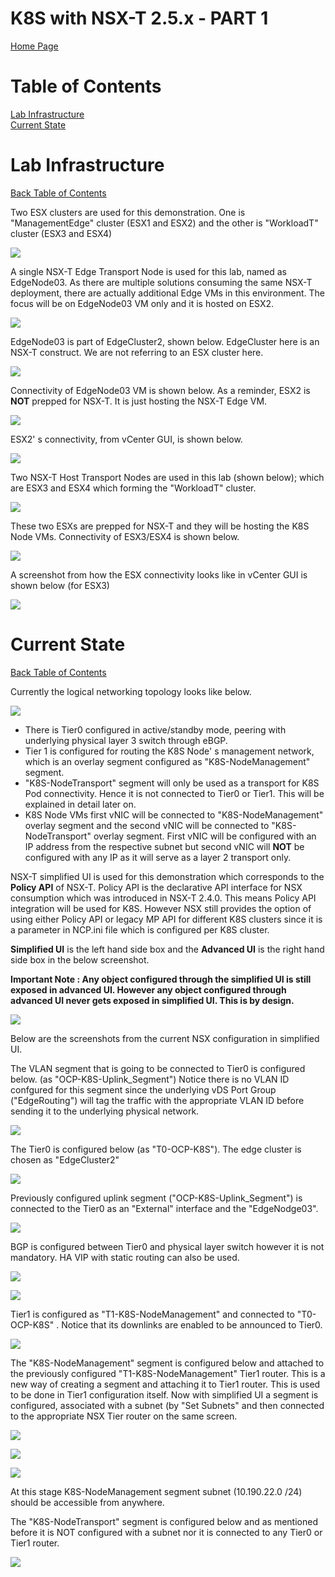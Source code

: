# K8S with NSX-T 2.5.x - PART 1
[Home Page](https://github.com/dumlutimuralp/k8s-with-nsx-t-2.5.x)

# Table of Contents
[Lab Infrastructure](#Lab-Infrastructure)  
[Current State](#Current-State)  

# Lab Infrastructure
[Back Table of Contents](https://github.com/dumlutimuralp/k8s-with-nsx-t-2.5.x/tree/master/Part%202#Table-of-Contents)

Two ESX clusters are used for this demonstration. One is "ManagementEdge" cluster (ESX1 and ESX2) and the other is "WorkloadT" cluster (ESX3 and ESX4)

![](2019-12-04-15-15-03.png)

A single NSX-T Edge Transport Node  is used for this lab, named as EdgeNode03. As there are multiple solutions consuming the same NSX-T deployment, there are actually additional Edge VMs in this environment. The focus will be on EdgeNode03 VM only and it is hosted on ESX2. 

![](2019-12-04-14-35-28.png)

EdgeNode03 is part of EdgeCluster2, shown below. EdgeCluster here is an NSX-T construct. We are not referring to an ESX cluster here.

![](2019-12-04-16-33-01.png)

Connectivity of EdgeNode03 VM is shown below. As a reminder, ESX2 is <b>NOT</b> prepped for NSX-T. It is just hosting the NSX-T Edge VM. 

![](2019-12-04-15-52-23.png)

ESX2' s connectivity, from vCenter GUI, is shown below.

![](2019-12-04-15-53-37.png)

Two NSX-T Host Transport Nodes are used in this lab (shown below); which are ESX3 and ESX4 which forming the "WorkloadT" cluster. 

![](2019-12-04-16-03-32.png)

These two ESXs are prepped for NSX-T and they will be hosting the K8S Node VMs. Connectivity of ESX3/ESX4 is shown below.

![](2019-12-04-15-46-05.png)

A screenshot from how the ESX connectivity looks like in vCenter GUI is shown below (for ESX3)

![](2019-12-04-15-25-48.png)

# Current State 
[Back Table of Contents](https://github.com/dumlutimuralp/k8s-with-nsx-t-2.5.x/tree/master/Part%202#Table-of-Contents)

Currently the logical networking topology looks like below. 

![](2019-12-04-16-22-08.png)

- There is Tier0 configured in active/standby mode, peering with underlying physical layer 3 switch through eBGP. 
- Tier 1 is configured for routing the K8S Node' s management network, which is an overlay segment configured as "K8S-NodeManagement" segment. 
- "K8S-NodeTransport" segment will only be used as a transport for K8S Pod connectivity. Hence it is not connected to Tier0 or Tier1. This will be explained in detail later on. 
- K8S Node VMs first vNIC will be connected to "K8S-NodeManagement" overlay segment and the second vNIC will be connected to "K8S-NodeTransport" overlay segment. First vNIC will be configured with an IP address from the respective subnet but second vNIC will <b>NOT</b> be configured with any IP as it will serve as a layer 2 transport only. 


NSX-T <v>simplified UI</b> is used for this demonstration which corresponds to the <b>Policy API</b> of NSX-T. Policy API is the declarative API interface for NSX consumption which was introduced in NSX-T 2.4.0. This means Policy API integration will be used for K8S. However NSX still provides the option of using either Policy API or legacy MP API for different K8S clusters since it is a parameter in NCP.ini file which is configured per K8S cluster.

<b>Simplified UI</b> is the left hand side box and the <b>Advanced UI</b> is the right hand side box in the below screenshot.

<b>Important Note : Any object configured through the simplified UI is still exposed in advanced UI. However any object configured through advanced UI never gets exposed in simplified UI. This is by design.</b>

![](2019-12-04-17-06-49.png)

Below are the screenshots from the current NSX configuration in simplified UI.

The VLAN segment that is going to be connected to Tier0 is configured below. (as "OCP-K8S-Uplink_Segment") Notice there is no VLAN ID confgured for this segment since the underlying vDS Port Group ("EdgeRouting") will tag the traffic with the appropriate VLAN ID before sending it to the underlying physical network.

![](2019-12-04-16-47-26.png)

The Tier0 is configured below (as "T0-OCP-K8S"). The  edge cluster is chosen as "EdgeCluster2"

![](2019-12-04-16-34-10.png)

Previously configured uplink segment ("OCP-K8S-Uplink_Segment") is connected to the Tier0 as an "External" interface and the "EdgeNodge03".

![](2019-12-04-16-38-09.png)

BGP is configured between Tier0 and physical layer switch however it is not mandatory. HA VIP with static routing can also be used.

![](2019-12-04-16-34-37.png)

![](2019-12-04-16-34-52.png)

Tier1 is configured as "T1-K8S-NodeManagement" and connected to "T0-OCP-K8S" . Notice that its downlinks are enabled to be announced to Tier0. 

![](2019-12-04-16-42-04.png)

The "K8S-NodeManagement" segment is configured below and attached to the previously configured "T1-K8S-NodeManagement" Tier1 router. This is a new way of creating a segment and attaching it to Tier1 router. This is used to be done in Tier1 configuration itself. Now with simplified UI a segment is configured, associated with a subnet (by "Set Subnets" and then connected to the appropriate NSX Tier router on the same screen.

![](2019-12-04-17-01-00.png)

![](2019-12-04-17-01-39.png)

![](2019-12-04-16-56-04.png)

At this stage K8S-NodeManagement segment subnet (10.190.22.0 /24) should be accessible from anywhere.

The "K8S-NodeTransport" segment is configured below and as mentioned before it is NOT configured with a subnet nor it is connected to any Tier0 or Tier1 router.

![](2019-12-04-17-02-56.png)


